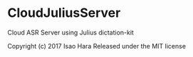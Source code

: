 # CloudJuliusServer
Cloud ASR Server using Julius dictation-kit


Copyright (c) 2017 Isao Hara
Released under the MIT license
